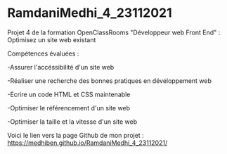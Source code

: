 # RamdaniMedhi_4_23112021

Projet 4 de la formation OpenClassRooms "Développeur web Front End" : Optimisez un site web existant

Compétences évaluées :

-Assurer l'accéssibilité d'un site web

-Réaliser une recherche des bonnes pratiques en développement web

-Ecrire un code HTML et CSS maintenable

-Optimiser le référencement d'un site web

-Optimiser la taille et la vitesse d'un site web


Voici le lien vers la page Github de mon projet : https://medhiben.github.io/RamdaniMedhi_4_23112021/